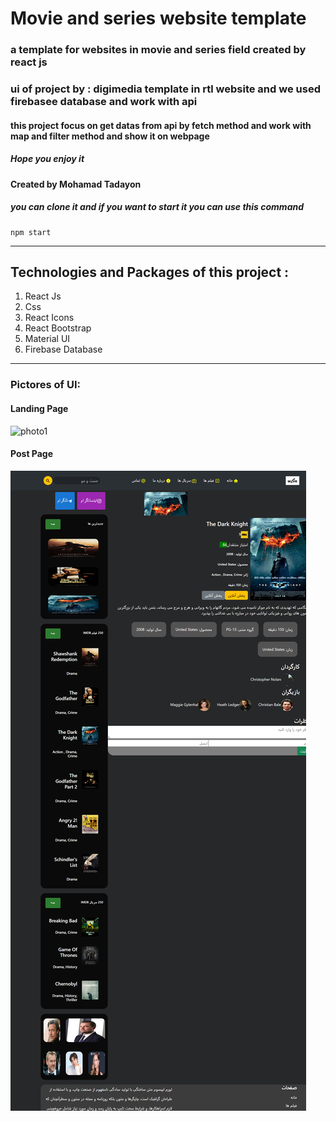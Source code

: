 # Movie and series website template 

### a template for websites in movie and series field created by react js

### ui of project by : digimedia template in rtl website and we used firebasee database and work with api

#### this project focus on get datas from api by fetch method and work with map and filter method and show it on webpage

##### Hope you enjoy it

#### Created by Mohamad Tadayon 

##### you can clone it and if you want to start it you can use this command

```
npm start
```
---

## Technologies and Packages of this project : 
1. React Js
2. Css
3. React Icons
4. React Bootstrap
5. Material UI
6. Firebase Database

---

### Pictores of UI: 

#### Landing Page
![photo1](/public/assets/Landing.png)

#### Post Page 
![photo1](/public/assets/MainPost.png)
